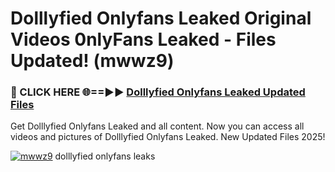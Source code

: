 # Dolllyfied Onlyfans Leaked Original Videos 0nlyFans Leaked - Files Updated! (mwwz9)

<h3>🔴 CLICK HERE 🌐==►► <a href="https://tinyurl.com/x26r9saj" rel="nofollow">Dolllyfied Onlyfans Leaked Updated Files</a></h3>

Get Dolllyfied Onlyfans Leaked and all content. Now you can access all videos and pictures of Dolllyfied Onlyfans Leaked. New Updated Files 2025!

[![mwwz9](https://i.imgur.com/LkgZPqh.gif)](https://tinyurl.com/x26r9saj)
dolllyfied onlyfans leaks